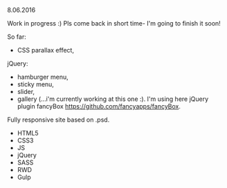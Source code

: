 8.06.2016

Work in progress :) Pls come back in short time- I'm going to finish it soon!

So far:

 - CSS parallax effect,

 jQuery:
 - hamburger menu,
 - sticky menu,
 - slider,
 - gallery (...i'm currently working at this one :). I'm using here jQuery plugin fancyBox https://github.com/fancyapps/fancyBox.



Fully responsive site based on .psd.

- HTML5
- CSS3
- JS
- jQuery
- SASS
- RWD
- Gulp
